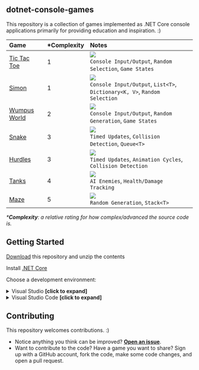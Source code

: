 ## dotnet-console-games

This repository is a collection of games implemented as .NET Core console applications primarily for providing education and inspiration. :)

|Game|\*Complexity|Notes|
|:-|:-|:-|
|[Tic Tac Toe](https://github.com/ZacharyPatten/dotnet-console-games/tree/master/Tic%20Tac%20Toe)|1|![](https://github.com/ZacharyPatten/dotnet-console-games/workflows/Tic%20Tac%20Toe%20Build/badge.svg)<br>`Console Input/Output`, `Random Selection`, `Game States`|
|[Simon](https://github.com/ZacharyPatten/dotnet-console-games/tree/master/Simon)|1|![](https://github.com/ZacharyPatten/dotnet-console-games/workflows/Simon%20Build/badge.svg)<br>`Console Input/Output`, `List<T>`, `Dictionary<K, V>`, `Random Selection`|
|[Wumpus World](https://github.com/ZacharyPatten/dotnet-console-games/tree/master/Wumpus%20World)|2|![](https://github.com/ZacharyPatten/dotnet-console-games/workflows/Wumpus%20World%20Build/badge.svg)<br>`Console Input/Output`, `Random Generation`, `Game States`|
|[Snake](https://github.com/ZacharyPatten/dotnet-console-games/blob/master/Snake)|3|![](https://github.com/ZacharyPatten/dotnet-console-games/workflows/Snake%20Build/badge.svg)<br>`Timed Updates`, `Collision Detection`, `Queue<T>`|
|[Hurdles](https://github.com/ZacharyPatten/dotnet-console-games/blob/master/Hurdles)|3|![](https://github.com/ZacharyPatten/dotnet-console-games/workflows/Hurdles%20Build/badge.svg)<br>`Timed Updates`, `Animation Cycles`, `Collision Detection`|
|[Tanks](https://github.com/ZacharyPatten/dotnet-console-games/blob/master/Tanks)|4|![](https://github.com/ZacharyPatten/dotnet-console-games/workflows/Tanks%20Build/badge.svg)<br>`AI Enemies`, `Health/Damage Tracking`|
|[Maze](https://github.com/ZacharyPatten/dotnet-console-games/blob/master/Maze)|5|![](https://github.com/ZacharyPatten/dotnet-console-games/workflows/Maze%20Build/badge.svg)<br>`Random Generation`, `Stack<T>`|

_\***Complexity**: a relative rating for how complex/advanced the source code is._

## Getting Started

[Download](https://github.com/ZacharyPatten/dotnet-console-games/archive/master.zip) this repository and unzip the contents

Install [.NET Core](https://docs.microsoft.com/dotnet/core/)

Choose a development environment:

<details>
<summary>Visual Studio <strong>[click to expand]</strong></summary>
<p>

Install [Visual Studio](https://visualstudio.microsoft.com/)

Make sure you select the `.NET Core` options during installation. If you forget, you can modify your installation using the Visual Studio Installer to add them.

Open the **dotnet-console-games.sln** solution file in Visual Studio.

</p>
</details>

<details>
<summary>Visual Studio Code <strong>[click to expand]</strong></summary>
<p>

Install [Visual Studio Code](https://visualstudio.microsoft.com/)

Install the `ms-vscode.csharp` extension inside Visual Studio Code.

Open the **root folder** of the of this repository in Visual Studio Code.

</p>
</details>

## Contributing

This repository welcomes contributions. :)

- Notice anything you think can be improved? **[Open an issue](https://github.com/ZacharyPatten/dotnet-console-games/issues/new)**.
- Want to contribute to the code? Have a game you want to share? Sign up with a GitHub account, fork the code, make some code changes, and open a pull request.
